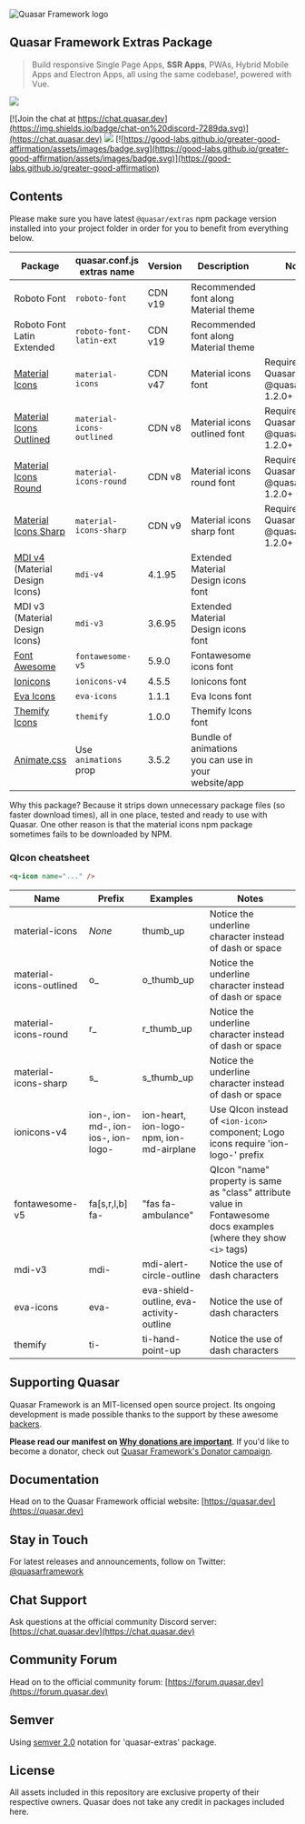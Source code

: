 ![Quasar Framework logo](https://cdn.quasar.dev/logo/svg/quasar-logo-full-inline.svg)

## Quasar Framework Extras Package

> Build responsive Single Page Apps, **SSR Apps**, PWAs, Hybrid Mobile Apps and Electron Apps, all using the same codebase!, powered with Vue.

<img src="https://img.shields.io/npm/v/%40quasar/extras.svg?label=@quasar/extras">

[![Join the chat at https://chat.quasar.dev](https://img.shields.io/badge/chat-on%20discord-7289da.svg)](https://chat.quasar.dev)
<a href="https://forum.quasar.dev" target="_blank"><img src="https://img.shields.io/badge/community-forum-brightgreen.svg"></a>
[![https://good-labs.github.io/greater-good-affirmation/assets/images/badge.svg](https://good-labs.github.io/greater-good-affirmation/assets/images/badge.svg)](https://good-labs.github.io/greater-good-affirmation)

## Contents

Please make sure you have latest `@quasar/extras` npm package version installed into your project folder in order for you to benefit from everything below.

| Package | quasar.conf.js extras name | Version | Description | Notes |
| --- | --- | --- | --- | --- |
| Roboto Font | `roboto-font` | CDN v19 | Recommended font along Material theme | |
| Roboto Font Latin Extended | `roboto-font-latin-ext` | CDN v19 | Recommended font along Material theme | |
| [Material Icons](https://material.io/tools/icons/?style=baseline) | `material-icons` | CDN v47 | Material icons font | Requires: Quasar 1.0.5+, @quasar/extras 1.2.0+ |
| [Material Icons Outlined](https://material.io/tools/icons/?style=outline) | `material-icons-outlined` | CDN v8 | Material icons outlined font | Requires: Quasar 1.0.5+, @quasar/extras 1.2.0+ |
| [Material Icons Round](https://material.io/tools/icons/?style=round) | `material-icons-round` | CDN v8 | Material icons round font | Requires: Quasar 1.0.5+, @quasar/extras 1.2.0+ |
| [Material Icons Sharp](https://material.io/tools/icons/?style=sharp) | `material-icons-sharp` | CDN v9 | Material icons sharp font | Requires: Quasar 1.0.5+, @quasar/extras 1.2.0+ |
| [MDI v4](https://materialdesignicons.com/) (Material Design Icons) | `mdi-v4` | 4.1.95 | Extended Material Design icons font | |
| MDI v3 (Material Design Icons) | `mdi-v3` | 3.6.95 | Extended Material Design icons font | |
| [Font Awesome](https://fontawesome.com/icons?d=gallery) | `fontawesome-v5` | 5.9.0 | Fontawesome icons font | |
| [Ionicons](http://ionicons.com/) | `ionicons-v4` | 4.5.5 | Ionicons font | |
| [Eva Icons](https://akveo.github.io/eva-icons) | `eva-icons` | 1.1.1 | Eva Icons font | |
| [Themify Icons](https://themify.me/themify-icons) | `themify` | 1.0.0 | Themify Icons font | |
| [Animate.css](https://daneden.github.io/animate.css/) | Use `animations` prop | 3.5.2 | Bundle of animations you can use in your website/app | |

Why this package? Because it strips down unnecessary package files (so faster download times), all in one place, tested and ready to use with Quasar. One other reason is that the material icons npm package sometimes fails to be downloaded by NPM.

### QIcon cheatsheet

```html
<q-icon name="..." />
```

| Name | Prefix | Examples | Notes |
| --- | --- | --- | --- |
| material-icons | *None* | thumb_up | Notice the underline character instead of dash or space |
| material-icons-outlined | o_ | o_thumb_up | Notice the underline character instead of dash or space |
| material-icons-round | r_ | r_thumb_up | Notice the underline character instead of dash or space |
| material-icons-sharp | s_ | s_thumb_up | Notice the underline character instead of dash or space |
| ionicons-v4 | ion-, ion-md-, ion-ios-, ion-logo- | ion-heart, ion-logo-npm, ion-md-airplane | Use QIcon instead of `<ion-icon>` component; Logo icons require 'ion-logo-' prefix |
| fontawesome-v5 | fa[s,r,l,b] fa- | "fas fa-ambulance" | QIcon "name" property is same as "class" attribute value in Fontawesome docs examples (where they show `<i>` tags) |
| mdi-v3 | mdi- | mdi-alert-circle-outline | Notice the use of dash characters |
| eva-icons | eva- | eva-shield-outline, eva-activity-outline | Notice the use of dash characters |
| themify | ti- | ti-hand-point-up | Notice the use of dash characters |

## Supporting Quasar
Quasar Framework is an MIT-licensed open source project. Its ongoing development is made possible thanks to the support by these awesome [backers](https://github.com/quasarframework/quasar/blob/dev/backers.md).

**Please read our manifest on [Why donations are important](https://quasar.dev/why-donate)**. If you'd like to become a donator, check out [Quasar Framework's Donator campaign](https://donate.quasar.dev).

## Documentation

Head on to the Quasar Framework official website: [https://quasar.dev](https://quasar.dev)

## Stay in Touch

For latest releases and announcements, follow on Twitter: [@quasarframework](https://twitter.quasar.dev)

## Chat Support

Ask questions at the official community Discord server: [https://chat.quasar.dev](https://chat.quasar.dev)

## Community Forum

Head on to the official community forum: [https://forum.quasar.dev](https://forum.quasar.dev)

## Semver
Using [semver 2.0](http://semver.org/) notation for 'quasar-extras' package.

## License

All assets included in this repository are exclusive property of their respective owners. Quasar does not take any credit in packages included here.
